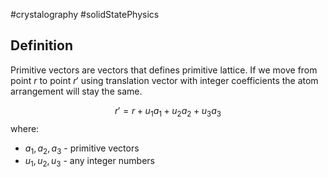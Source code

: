 #crystalography
#solidStatePhysics

## Definition
 Primitive vectors are vectors that defines primitive lattice. 
 If we move from point $r$ to point $r'$ using translation vector with integer coefficients the atom arrangement will stay the same.

$$r' = r + u_{1} a_{1} + u_{2} a_{2} + u_{3} a_{3}$$
 where:
- $a_{1}, a_{2}, a_{3}$ - primitive vectors 
- $u_{1}, u_{2}, u_{3}$ - any integer numbers 
